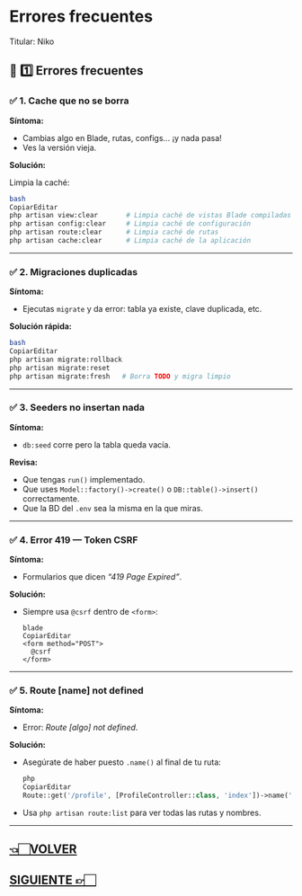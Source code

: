 # Errores frecuentes

Titular: Niko

## 🐞 **1️⃣ Errores frecuentes**

### ✅ **1. Cache que no se borra**

**Síntoma:**

- Cambias algo en Blade, rutas, configs... ¡y nada pasa!
- Ves la versión vieja.

**Solución:**

Limpia la caché:

```bash
bash
CopiarEditar
php artisan view:clear       # Limpia caché de vistas Blade compiladas
php artisan config:clear     # Limpia caché de configuración
php artisan route:clear      # Limpia caché de rutas
php artisan cache:clear      # Limpia caché de la aplicación

```

---

### ✅ **2. Migraciones duplicadas**

**Síntoma:**

- Ejecutas `migrate` y da error: tabla ya existe, clave duplicada, etc.

**Solución rápida:**

```bash
bash
CopiarEditar
php artisan migrate:rollback
php artisan migrate:reset
php artisan migrate:fresh   # Borra TODO y migra limpio

```

---

### ✅ **3. Seeders no insertan nada**

**Síntoma:**

- `db:seed` corre pero la tabla queda vacía.

**Revisa:**

- Que tengas `run()` implementado.
- Que uses `Model::factory()->create()` o `DB::table()->insert()` correctamente.
- Que la BD del `.env` sea la misma en la que miras.

---

### ✅ **4. Error 419 — Token CSRF**

**Síntoma:**

- Formularios que dicen *“419 Page Expired”*.

**Solución:**

- Siempre usa `@csrf` dentro de `<form>`:
    
    ```
    blade
    CopiarEditar
    <form method="POST">
      @csrf
    </form>
    
    ```
    

---

### ✅ **5. Route [name] not defined**

**Síntoma:**

- Error: *Route [algo] not defined*.

**Solución:**

- Asegúrate de haber puesto `.name()` al final de tu ruta:
    
    ```php
    php
    CopiarEditar
    Route::get('/profile', [ProfileController::class, 'index'])->name('profile');
    
    ```
    
- Usa `php artisan route:list` para ver todas las rutas y nombres.

---

## [👈🏻VOLVER](índex%20Laravel%2012.md)

## [SIGUIENTE 👉🏻](Comandos%20para%20limpiar%20caché.md)